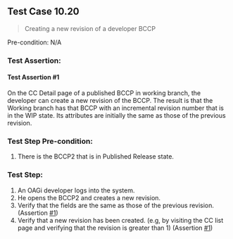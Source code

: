 ## Test Case 10.20

> Creating a new revision of a developer BCCP

Pre-condition: N/A

### Test Assertion:

#### Test Assertion #1
On the CC Detail page of a published BCCP in working branch, the developer can create a new revision of the BCCP. The result is that the Working branch has that BCCP with an incremental revision number that is in the WIP state.  Its attributes are initially the same as those of the previous revision.

### Test Step Pre-condition:

1. There is the BCCP2 that is in Published Release state.

### Test Step:

1. An OAGi developer logs into the system.
2. He opens the BCCP2 and creates a new revision.
3. Verify that the fields are the same as those of the previous revision. (Assertion [#1](#test-assertion-1))
4. Verify that a new revision has been created. (e.g, by visiting the CC list page and verifying that the revision is greater than 1) (Assertion [#1](#test-assertion-1))